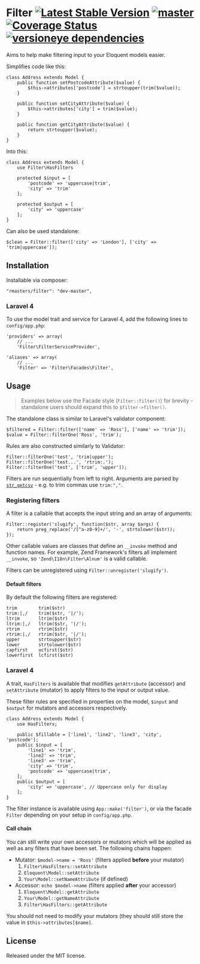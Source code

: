# Filter [![Latest Stable Version](https://poser.pugx.org/rmasters/filter/v/stable.png)](https://packagist.org/packages/rmasters/filter) [![master](https://travis-ci.org/rmasters/filter.png?branch=master)](https://travis-ci.org/rmasters/filter) [![Coverage Status](https://coveralls.io/repos/rmasters/filter/badge.png)](https://coveralls.io/r/rmasters/filter) [![versioneye dependencies](https://www.versioneye.com/user/projects/5217bad8632bac775003b749/badge.png)](https://www.versioneye.com/user/projects/5217bad8632bac775003b749)

Aims to help make filtering input to your Eloquent models easier.

Simplifies code like this:

    class Address extends Model {
        public function setPostcodeAttribute($value) {
            $this->attributes['postcode'] = strtoupper(trim($value));
        }

        public function setCityAttribute($value) {
            $this->attributes['city'] = trim($value);
        }

        public function getCityAttribute($value) {
            return strtoupper($value);
        }
    }

Into this:

    class Address extends Model {
        use Filter\HasFilters

        protected $input = [
            'postcode' => 'uppercase|trim',
            'city' => 'trim'
        ];

        protected $output = [
            'city' => 'uppercase'
        ];
    }

Can also be used standalone:

    $clean = Filter::filter(['city' => 'London'], ['city' => 'trim|uppercase']);

## Installation

Installable via composer:

    "rmasters/filter": "dev-master",

### Laravel 4

To use the model trait and service for Laravel 4, add the following lines to
`config/app.php`:

    'providers' => array(
        // ...
        'Filter\FilterServiceProvider',

    'aliases' => array(
        // ...
        'Filter' => 'Filter\Facades\Filter',

## Usage

> Examples below use the Facade style (`Filter::filter()`) for brevity -
standalone users should expand this to `$filter->filter()`.

The standalone class is similar to Laravel's validator component:

    $filtered = Filter::filter(['name' => 'Ross'], ['name' => 'trim']);
    $value = Filter::filterOne('Ross', 'trim');

Rules are also constructed similarly to Validator:

    Filter::filterOne('test', 'trim|upper');
    Filter::filterOne('test...', 'rtrim:.');
    Filter::filterOne('test', ['trim', 'upper']);

Filters are run sequentially from left to right. Arguments are parsed by
[`str_getcsv`](http://php.net/str_getcsv) - e.g. to trim commas use `trim:","`.

### Registering filters

A filter is a callable that accepts the input string and an array of arguments:

    Filter::register('slugify', function($str, array $args) {
        return preg_replace('/[^a-z0-9]+/', '-', strtolower($str));
    });

Other callable values are classes that define an `__invoke` method and function
names. For example, Zend Framework's filters all implement `__invoke`, so
`'Zend\I18n\Filter\Alnum'` is a valid callable.

Filters can be unregistered using `Filter::unregister('slugify')`.

#### Default filters

By default the following filters are registered:

    trim        trim($str)
    trim:|,/    trim($str, '|/');
    ltrim       ltrim($str)
    ltrim:|,/   ltrim($str, '|/');
    rtrim       rtrim($str)
    rtrim:|,/   rtrim($str, '|/');
    upper       strtoupper($str)
    lower       strtolower($str)
    capfirst    ucfirst($str)
    lowerfirst  lcfirst($str)

### Laravel 4

A trait, `HasFilters` is available that modifies `getAttribute` (accessor) and
`setAttribute` (mutator) to apply filters to the input or output value.

These filter rules are specified in properties on the model, `$input` and
`$output` for mutators and accessors respectively.

    class Address extends Model {
        use HasFilters;

        public $fillable = ['line1', 'line2', 'line3', 'city', 'postcode'];
        public $input = [
            'line1' => 'trim',
            'line2' => 'trim',
            'line3' => 'trim',
            'city' => 'trim',
            'postcode' => 'uppercase|trim',
        ];
        public $output = [
            'city' => 'uppercase', // Uppercase only for display
        ];
    }

The filter instance is available using `App::make('filter')`, or via the facade
`Filter` depending on your setup in `config/app.php`.

#### Call chain

You can still write your own accessors or mutators which will be applied as well
as any filters that have been set. The following chains happen:

*   Mutator: `$model->name = 'Ross'` (filters applied **before** your mutator)
    1.  `Filter\HasFilters::setAttribute`
    2.  `Eloquent\Model::setAttribute`
    3.  `Your\Model::setNameAttribute` (if defined)
*   Accessor: `echo $model->name` (filters applied **after** your accessor)
    1.  `Eloquent\Model::getAttribute`
    2.  `Your\Model::getNameAttribute`
    3.  `Filter\HasFilters::getAttribute`

You should not need to modify your mutators (they should still store the value
in `$this->attributes[$name]`.

## License

Released under the MIT license.
